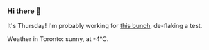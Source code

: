 ### Hi there :wave:

It's Thursday! I'm probably working for [this bunch](https://github.com/kohofinancial), de-flaking a test.

Weather in Toronto: sunny, at -4°C.

